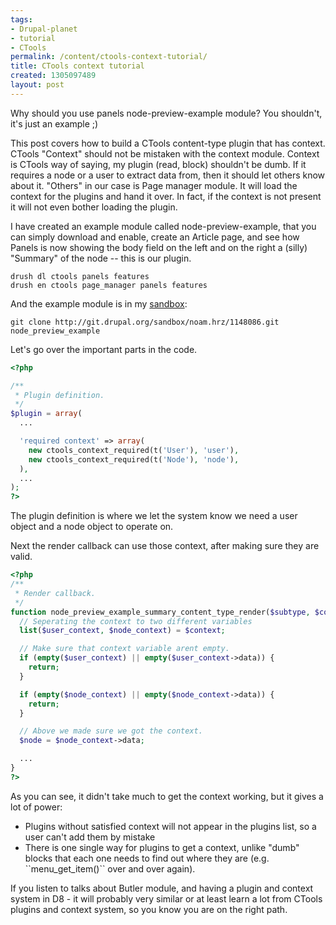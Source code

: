 ```yaml
---
tags:
- Drupal-planet
- tutorial
- CTools
permalink: /content/ctools-context-tutorial/
title: CTools context tutorial
created: 1305097489
layout: post
---
```

Why should you use panels node-preview-example module? You shouldn't, it's just an example ;)

This post covers how to build a CTools content-type plugin that has context. CTools "Context" should not be mistaken with the context module. Context is CTools way of saying, my plugin (read, block) shouldn't be dumb. If it requires a node or a user to extract data from, then it should let others know about it. "Others" in our case is Page manager module. It will load the context for the plugins and hand it over. In fact, if the context is not present it will not even bother loading the plugin.

I have created an example module called node-preview-example, that you can simply download and enable, create an Article page, and see how Panels is now showing the body field on the left and on the right a (silly) "Summary" of the node -- this is our plugin.

<!-- more -->

```
drush dl ctools panels features
drush en ctools page_manager panels features
```

And the example module is in my <a href="http://drupal.org/sandbox/noam.hrz/1148086">sandbox</a>:
```
git clone http://git.drupal.org/sandbox/noam.hrz/1148086.git node_preview_example
```

Let's go over the important parts in the code.

```php
<?php

/**
 * Plugin definition.
 */
$plugin = array(
  ...

  'required context' => array(
    new ctools_context_required(t('User'), 'user'),
    new ctools_context_required(t('Node'), 'node'),
  ),
  ...
);
?>
```

The plugin definition  is where we let the system know we need a user object and a node object to operate on.

Next the render callback can use those context, after making sure they are valid.

```php
<?php
/**
 * Render callback.
 */
function node_preview_example_summary_content_type_render($subtype, $conf, $args, $context) {
  // Seperating the context to two different variables
  list($user_context, $node_context) = $context;

  // Make sure that context variable arent empty.
  if (empty($user_context) || empty($user_context->data)) {
    return;
  }

  if (empty($node_context) || empty($node_context->data)) {
    return;
  }

  // Above we made sure we got the context.
  $node = $node_context->data;

  ...
}
?>
```

As you can see, it didn't take much to get the context working, but it gives a lot of power:

<ul>
<li>Plugins without satisfied context will not appear in the plugins list, so a user can't add them by mistake</li>
<li>There is one single way for plugins to get a context, unlike "dumb" blocks that each one needs to find out where they are (e.g. ``menu_get_item()`` over and over again).</li>
</ul>

If you listen to talks about Butler module, and having a plugin and context system in D8 - it will probably very similar or at least learn a lot from CTools plugins and context system, so you know you are on the right path.
